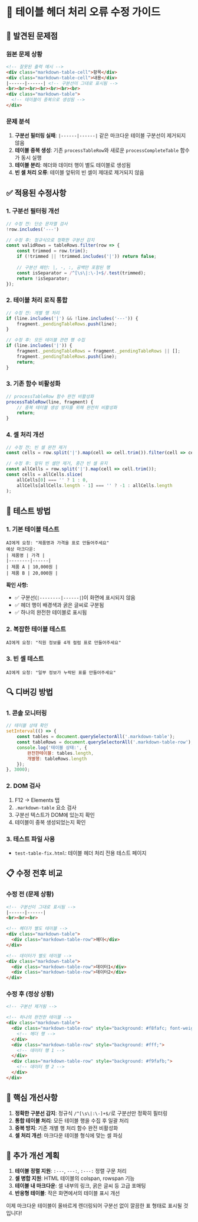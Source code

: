 # 🔧 테이블 헤더 처리 오류 수정 가이드

## 🚨 발견된 문제점

### 원본 문제 상황
```html
<!-- 잘못된 출력 예시 -->
<div class="markdown-table-cell">항목</div>
<div class="markdown-table-cell">내용</div>
|------|------| <!-- 구분선이 그대로 표시됨 -->
<br><br><br><br><br><br><br>
<div class="markdown-table">
  <!-- 테이블이 중복으로 생성됨 -->
</div>
```

### 문제 분석
1. **구분선 필터링 실패**: `|------|------|` 같은 마크다운 테이블 구분선이 제거되지 않음
2. **테이블 중복 생성**: 기존 `processTableRow`와 새로운 `processCompleteTable` 함수가 동시 실행
3. **테이블 분리**: 헤더와 데이터 행이 별도 테이블로 생성됨
4. **빈 셀 처리 오류**: 테이블 앞뒤의 빈 셀이 제대로 제거되지 않음

## ✅ 적용된 수정사항

### 1. 구분선 필터링 개선
```javascript
// 수정 전: 단순 문자열 검사
!row.includes('---')

// 수정 후: 정규식으로 정확한 구분선 감지
const validRows = tableRows.filter(row => {
    const trimmed = row.trim();
    if (!trimmed || !trimmed.includes('|')) return false;
    
    // 구분선 패턴: |, -, :, 공백만 포함된 행
    const isSeparator = /^[\s\|:\-]+$/.test(trimmed);
    return !isSeparator;
});
```

### 2. 테이블 처리 로직 통합
```javascript
// 수정 전: 개별 행 처리
if (line.includes('|') && !line.includes('---')) {
    fragment._pendingTableRows.push(line);
}

// 수정 후: 모든 테이블 관련 행 수집
if (line.includes('|')) {
    fragment._pendingTableRows = fragment._pendingTableRows || [];
    fragment._pendingTableRows.push(line);
    return;
}
```

### 3. 기존 함수 비활성화
```javascript
// processTableRow 함수 완전 비활성화
processTableRow(line, fragment) {
    // 중복 테이블 생성 방지를 위해 완전히 비활성화
    return;
}
```

### 4. 셀 처리 개선
```javascript
// 수정 전: 빈 셀 완전 제거
const cells = row.split('|').map(cell => cell.trim()).filter(cell => cell);

// 수정 후: 앞뒤 빈 셀만 제거, 중간 빈 셀 유지
const allCells = row.split('|').map(cell => cell.trim());
const cells = allCells.slice(
    allCells[0] === '' ? 1 : 0,
    allCells[allCells.length - 1] === '' ? -1 : allCells.length
);
```

## 🧪 테스트 방법

### 1. 기본 테이블 테스트
```
AI에게 요청: "제품명과 가격을 표로 만들어주세요"
예상 마크다운:
| 제품명 | 가격 |
|--------|------|
| 제품 A | 10,000원 |
| 제품 B | 20,000원 |
```

**확인 사항:**
- ✅ 구분선(`|--------|------|`)이 화면에 표시되지 않음
- ✅ 헤더 행이 배경색과 굵은 글씨로 구분됨
- ✅ 하나의 완전한 테이블로 표시됨

### 2. 복잡한 테이블 테스트
```
AI에게 요청: "직원 정보를 4개 컬럼 표로 만들어주세요"
```

### 3. 빈 셀 테스트
```
AI에게 요청: "일부 정보가 누락된 표를 만들어주세요"
```

## 🔍 디버깅 방법

### 1. 콘솔 모니터링
```javascript
// 테이블 상태 확인
setInterval(() => {
    const tables = document.querySelectorAll('.markdown-table');
    const tableRows = document.querySelectorAll('.markdown-table-row');
    console.log('테이블 상태:', {
        완전한테이블: tables.length,
        개별행: tableRows.length
    });
}, 3000);
```

### 2. DOM 검사
1. F12 → Elements 탭
2. `.markdown-table` 요소 검사
3. 구분선 텍스트가 DOM에 있는지 확인
4. 테이블이 중복 생성되었는지 확인

### 3. 테스트 파일 사용
- `test-table-fix.html`: 테이블 헤더 처리 전용 테스트 페이지

## 📋 수정 전후 비교

### 수정 전 (문제 상황)
```html
<!-- 구분선이 그대로 표시됨 -->
|------|------|
<br><br><br>

<!-- 헤더가 별도 테이블 -->
<div class="markdown-table">
  <div class="markdown-table-row">헤더</div>
</div>

<!-- 데이터가 별도 테이블 -->
<div class="markdown-table">
  <div class="markdown-table-row">데이터1</div>
  <div class="markdown-table-row">데이터2</div>
</div>
```

### 수정 후 (정상 상황)
```html
<!-- 구분선 제거됨 -->

<!-- 하나의 완전한 테이블 -->
<div class="markdown-table">
  <div class="markdown-table-row" style="background: #f8fafc; font-weight: 600;">
    <!-- 헤더 행 -->
  </div>
  <div class="markdown-table-row" style="background: #fff;">
    <!-- 데이터 행 1 -->
  </div>
  <div class="markdown-table-row" style="background: #f9fafb;">
    <!-- 데이터 행 2 -->
  </div>
</div>
```

## 🎯 핵심 개선사항

1. **정확한 구분선 감지**: 정규식 `/^[\s\|:\-]+$/`로 구분선만 정확히 필터링
2. **통합 테이블 처리**: 모든 테이블 행을 수집 후 일괄 처리
3. **중복 방지**: 기존 개별 행 처리 함수 완전 비활성화
4. **셀 처리 개선**: 마크다운 테이블 형식에 맞는 셀 파싱

## 🔄 추가 개선 계획

1. **테이블 정렬 지원**: `:---`, `---:`, `:---:` 정렬 구문 처리
2. **셀 병합 지원**: HTML 테이블의 colspan, rowspan 기능
3. **테이블 내 마크다운**: 셀 내부의 링크, 굵은 글씨 등 고급 포매팅
4. **반응형 테이블**: 작은 화면에서의 테이블 표시 개선

이제 마크다운 테이블이 올바르게 렌더링되어 구분선 없이 깔끔한 표 형태로 표시될 것입니다!